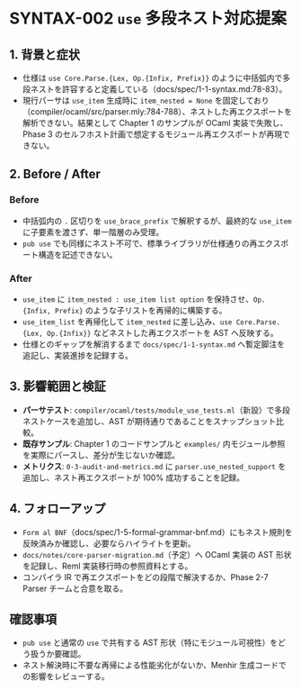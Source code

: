 # SYNTAX-002 `use` 多段ネスト対応提案

## 1. 背景と症状
- 仕様は `use Core.Parse.{Lex, Op.{Infix, Prefix}}` のように中括弧内で多段ネストを許容すると定義している（docs/spec/1-1-syntax.md:78-83）。  
- 現行パーサは `use_item` 生成時に `item_nested = None` を固定しており（compiler/ocaml/src/parser.mly:784-788）、ネストした再エクスポートを解析できない。結果として Chapter 1 のサンプルが OCaml 実装で失敗し、Phase 3 のセルフホスト計画で想定するモジュール再エクスポートが再現できない。

## 2. Before / After
### Before
- 中括弧内の `.` 区切りを `use_brace_prefix` で解釈するが、最終的な `use_item` に子要素を渡さず、単一階層のみ受理。  
- `pub use` でも同様にネスト不可で、標準ライブラリが仕様通りの再エクスポート構造を記述できない。

### After
- `use_item` に `item_nested : use_item list option` を保持させ、`Op.{Infix, Prefix}` のような子リストを再帰的に構築する。  
- `use_item_list` を再帰化して `item_nested` に差し込み、`use Core.Parse.{Lex, Op.{Infix}}` などネストした再エクスポートを AST へ反映する。  
- 仕様とのギャップを解消するまで `docs/spec/1-1-syntax.md` へ暫定脚注を追記し、実装進捗を記録する。

## 3. 影響範囲と検証
- **パーサテスト**: `compiler/ocaml/tests/module_use_tests.ml`（新設）で多段ネストケースを追加し、AST が期待通りであることをスナップショット比較。  
- **既存サンプル**: Chapter 1 のコードサンプルと `examples/` 内モジュール参照を実際にパースし、差分が生じないか確認。  
- **メトリクス**: `0-3-audit-and-metrics.md` に `parser.use_nested_support` を追加し、ネスト再エクスポートが 100% 成功することを記録。

## 4. フォローアップ
- `Form al BNF`（docs/spec/1-5-formal-grammar-bnf.md）にもネスト規則を反映済みか確認し、必要ならハイライトを更新。  
- `docs/notes/core-parser-migration.md`（予定）へ OCaml 実装の AST 形状を記録し、Reml 実装移行時の参照資料とする。  
- コンパイラ IR で再エクスポートをどの段階で解決するか、Phase 2-7 Parser チームと合意を取る。

## 確認事項
- `pub use` と通常の `use` で共有する AST 形状（特にモジュール可視性）をどう扱うか要確認。  
- ネスト解決時に不要な再帰による性能劣化がないか、Menhir 生成コードでの影響をレビューする。
